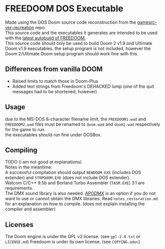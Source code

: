 # FREEDOOM DOS Executable
Made using the DOS Doom source code reconstruction from the [gamesrc-ver-recreation](https://bitbucket.org/gamesrc-ver-recreation/doom/src/master/) repo.  
This source code and the executables it generates are intended to be used with the [latest autobuild of FREEDOOM.](http://freedoom.soulsphere.org/)  
This source code should only be used to build Doom 2 v1.9 and Ultimate Doom v1.9 executables. the setup program is not included, however the Doom 2/Ultimate Doom setup program should work fine with this.  

## Differences from vanilla DOOM
- Raised limits to match those in Doom-Plus
- Added text strings from Freedoom's DEHACKED lump (one of the quit messages had to be shortened, however)

## Usage
due to the MS-DOS 8-character filename limit, the ``FREEDOOM1.wad`` and ``FREEDOOM2.wad`` files must be renamed to ``doom.wad`` and ``doom2.wad`` respectively for the game to run.  
the executables should run fine under DOSBox.

## Compiling
TODO (i am not good at explanations)  
Notes in the meantime:  
A successful compilation should output ``NEWDOOM.EXE`` (includes DOS extender) and ``STRPDOOM.EXE`` (does not include DOS extender).  
Watcom C/C++ 9.5b and Borland Turbo Assembler (``TASM.EXE``) 3.1 are requirements.  
The DMX sound library is also needed. [APODMX](https://bitbucket.org/gamesrc-ver-recreation/apodmx/src/master/) is an option if you do not want to use or cannot obtain the DMX libraries. 
Read ``notes_restoration.md`` for an explanation on how to compile. (does not explain installing the compiler and assembler)  

## Licenses
The Doom engine is under the GPL v2 license.  (see ``gpl-2.0.txt`` or ``LICENSE.md``)
Freedoom is under its own license. (see ``COPYING.adoc``)
